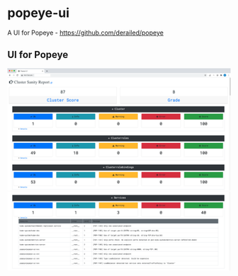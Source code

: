# popeye-ui
A UI for Popeye - https://github.com/derailed/popeye

## UI for Popeye

![Screenshot 01](./images/ui-01.png)
![Screenshot 02](./images/ui-02.png)
